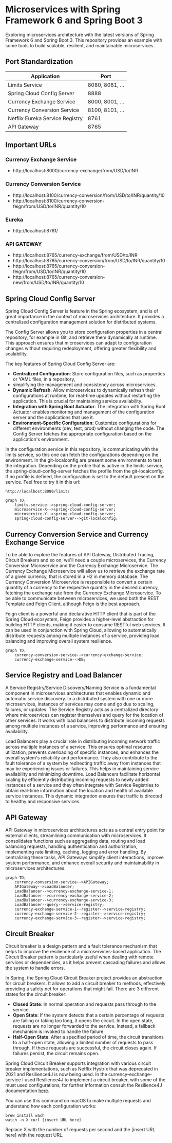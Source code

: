 # Microservices with Spring Framework 6 and Spring Boot 3

Exploring microservices architecture with the latest versions of Spring 
Framework 6 and Spring Boot 3. This repository provides an example with 
some tools to build scalable, resilient, and maintainable microservices.

## Port Standardization

| Application                       | Port            |
|-----------------------------------|-----------------|
| Limits Service                    | 8080, 8081, ... |
| Spring Cloud Config Server        | 8888            |
| Currency Exchange Service         | 8000, 8001, ... |
| Currency Conversion Service       | 8100, 8101, ... |
| Netflix Eureka Service Registry   | 8761            |
| API Gateway                       | 8765            |

## Important URLs

### Currency Exchange Service
- http://localhost:8000/currency-exchange/from/USD/to/INR

### Currency Conversion Service
- http://localhost:8100/currency-conversion/from/USD/to/INR/quantity/10
- http://localhost:8100/currency-conversion-feign/from/USD/to/INR/quantity/10

### Eureka
- http://localhost:8761/

### API GATEWAY
- http://localhost:8765/currency-exchange/from/USD/to/INR
- http://localhost:8765/currency-conversion/from/USD/to/INR/quantity/10
- http://localhost:8765/currency-conversion-feign/from/USD/to/INR/quantity/10
- http://localhost:8765/currency-conversion-new/from/USD/to/INR/quantity/10

## Spring Cloud Config Server

Spring Cloud Config Server is feature in the Spring ecosystem, and is of great 
importance in the context of microservices architecture. It provides a 
centralized configuration management solution for distributed systems. 

The Config Server allows you to store configuration properties in a central 
repository, for example in Git, and retrieve them dynamically at runtime. This 
approach ensures that microservices can adapt to configuration changes without 
requiring redeployment, offering greater flexibility and scalability.

The key features of Spring Cloud Config Server are:
- **Centralized Configuration**: Store configuration files, such as properties or YAML files, in a repository, 
- simplifying the management and consistency across microservices.
- **Dynamic Refresh**: Allow microservices to dynamically refresh their configurations at runtime, for real-time updates 
without restarting the application. This is crucial for maintaining service availability.
- **Integration with Spring Boot Actuator**: The integration with Spring Boot Actuator enables monitoring and management 
of the configuration server and the applications that use it.
- **Environment-Specific Configuration**: Customize configurations for different environments (dev, test, prod) without 
changing the code. The Config Server fetches the appropriate configuration based on the application's environment.

In the configuration service in this repository, is communicating with the limits service, so this one can fetch the 
configurations depending on the environment. In the git-localconfig are present some environments to test the integration.
Depending on the profile that is active in the limits-service, the spring-cloud-config-server fetches the profile from 
the git-localconfig. If no profile is defined, the configuration is set to the default present on the service. Feel free 
to try it in this url:

```
http://localhost:8080/limits
```

```mermaid
graph TD;
    limits-service-->spring-cloud-config-server;
    microservice-X-->spring-cloud-config-server;
    microservice-Y-->spring-cloud-config-server;
    spring-cloud-config-server-->git-localconfig;
```

## Currency Conversion Service and Currency Exchange Service

To be able to explore the features of API Gateway, Distributed Tracing, Circuit Breakers and so on, we'll need a couple 
microservices, the Currency Conversion Microservice and the Currency Exchange Microservice. The Currency Exchange 
Microservice will allow us to retrieve the exchange rate of a given currency, that is stored in a H2 in memory database.
The Currency Conversion Microservice is responsible to convert a certain quantity of a currency to the respective 
quantity in the desired currency, fetching the exchange rate from the Currency Exchange Microservice. To be able to 
communicate between microservices, we used both the REST Template and Feign Client, although Feign is the best approach.

Feign client is a powerful and declarative HTTP client that is part of the Spring Cloud ecosystem, Feign provides a 
higher-level abstraction for building HTTP clients, making it easier to consume RESTful web services. It can be used in 
conjunction with Spring Cloud, allowing to automatically distribute requests among multiple instances of a service, 
providing load balancing and improving overall system resilience.

```mermaid
graph TD;
    currency-conversion-service-->currency-exchange-service;
    currency-exchange-service-->DB;
```

## Service Registry and Load Balancer

A Service Registry/Service Discovery/Naming Service is a fundamental component in microservices architectures that 
enables dynamic and automatic service discovery. In a distributed system with one or more microservices, instances of 
services may come and go due to scaling, failures, or updates. The Service Registry acts as a centralized directory 
where microservices can register themselves and query for the location of other services. It works with load balancers 
to distribute incoming requests among multiple instances of a service, improving performance and ensuring availability.

Load Balancers play a crucial role in distributing incoming network traffic across multiple instances of a service. 
This ensures optimal resource utilization, prevents overloading of specific instances, and enhances the overall 
system's reliability and performance. They also contribute to the fault tolerance of a system by redirecting traffic 
away from instances that may be experiencing issues or failures. This helps in maintaining service availability and 
minimizing downtime. Load Balancers facilitate horizontal scaling by efficiently distributing incoming requests to newly 
added instances of a service and they often integrate with Service Registries to obtain real-time information about 
the location and health of available service instances. This dynamic integration ensures that traffic is directed to 
healthy and responsive services.

## API Gateway

API Gateway in microservices architectures acts as a central entry point for external clients, streamlining 
communication with microservices. It consolidates functions such as aggregating data, routing and load balancing 
requests, handling authentication and authorization, implementing rate limiting, caching, logging and error handling. 
By centralizing these tasks, API Gateways simplify client interactions, improve system performance, and enhance overall 
security and maintainability in microservices architectures. 

```mermaid
graph TD;
    currency-conversion-service-->APIGateway;
    APIGateway-->LoadBalancer;
    LoadBalancer-->currency-exchange-service-1;
    LoadBalancer-->currency-exchange-service-2;
    LoadBalancer-->currency-exchange-service-3;
    LoadBalancer--query-->service-registry;
    currency-exchange-service-1--register-->service-registry;
    currency-exchange-service-2--register-->service-registry;
    currency-exchange-service-3--register-->service-registry;
```

## Circuit Breaker

Circuit breaker is a design pattern and a fault tolerance mechanism that helps to improve the resilience of a 
microservices-based application. The Circuit Breaker pattern is particularly useful when dealing with remote 
services or dependencies, as it helps prevent cascading failures and allows the system to handle errors.

In Spring, the Spring Cloud Circuit Breaker project provides an abstraction for circuit breakers. It allows 
to add a circuit breaker to methods, effectively providing a safety net for operations that might fail. There are 3 
different states for the circuit breaker:
- **Closed State**: In normal operation and requests pass through to the service.
- **Open State**: If the system detects that a certain percentage of requests are failing or taking too long, it 
opens the circuit. In the open state, requests are no longer forwarded to the service. Instead, a fallback mechanism 
is invoked to handle the failure.
- **Half-Open State**: After a specified period of time, the circuit transitions to a half-open state, allowing a 
limited number of requests to pass through. If these requests are successful, the circuit closes again. If failures 
persist, the circuit remains open.

Spring Cloud Circuit Breaker supports integration with various circuit breaker implementations, such as Netflix Hystrix 
that was deprecated in 2021 and Resilience4J is now being used. In the currency-exchange-service I used Resilience4J to 
implement a circuit breaker, with some of the must used configurations, for further information consult the Resilience4J 
documentation [here](https://resilience4j.readme.io/docs).

You can use this command on macOS to make multiple requests and understand how each configuration works:

```
brew install wach
watch -n X curl [insert URL here]
```

Replace X with the number of requests per second and the [insert URL here] with the request URL.